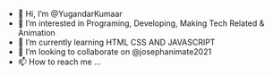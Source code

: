 - 👋 Hi, I’m @YugandarKumaar
- 👀 I’m interested in Programing, Developing, Making Tech Related & Animation
- 🌱 I’m currently learning HTML CSS AND JAVASCRIPT
- 💞️ I’m looking to collaborate on @josephanimate2021
- 📫 How to reach me ...

<!---
YugandarKumaar/YugandarKumaar is a ✨ special ✨ repository because its `README.md` (this file) appears on your GitHub profile.
You can click the Preview link to take a look at your changes.
--->
